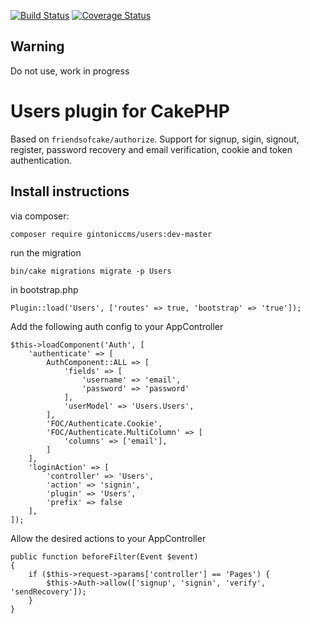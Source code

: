 [![Build Status](https://travis-ci.org/gintonicweb/users.svg)](https://travis-ci.org/gintonicweb/users)
[![Coverage Status](https://coveralls.io/repos/gintonicweb/users/badge.svg?branch=master&service=github)](https://coveralls.io/github/gintonicweb/users?branch=master)

## Warning

Do not use, work in progress

# Users plugin for CakePHP

Based on `friendsofcake/authorize`. Support for signup, sigin, signout, register, password recovery and email verification, cookie and token authentication.

## Install instructions

via composer:
```
composer require gintoniccms/users:dev-master
```

run the migration
```
bin/cake migrations migrate -p Users
```

in bootstrap.php
```
Plugin::load('Users', ['routes' => true, 'bootstrap' => 'true']);
```

Add the following auth config to your AppController
```
$this->loadComponent('Auth', [
    'authenticate' => [
        AuthComponent::ALL => [
            'fields' => [
                'username' => 'email',
                'password' => 'password'
            ],
            'userModel' => 'Users.Users',
        ],
        'FOC/Authenticate.Cookie',
        'FOC/Authenticate.MultiColumn' => [
            'columns' => ['email'],
        ]
    ],
    'loginAction' => [
        'controller' => 'Users',
        'action' => 'signin',
        'plugin' => 'Users',
        'prefix' => false
    ],
]);
```

Allow the desired actions to your AppController
```
public function beforeFilter(Event $event)
{
    if ($this->request->params['controller'] == 'Pages') {
        $this->Auth->allow(['signup', 'signin', 'verify', 'sendRecovery']);
    }
}
```
